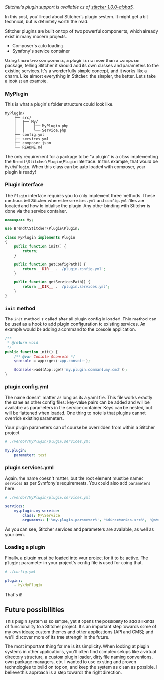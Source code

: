 *Stitcher's plugin support is available as of [stitcher 1.0.0-alpha5](/blog/stitcher-alpha-5).*

In this post, you'll read about Stitcher's plugin system. It might get a bit technical, but is definitely worth the read.

Stitcher plugins are built on top of two powerful components, which already exist in many modern projects.

- Composer's auto loading
- Symfony's service container

Using these two components, a plugin is no more than a composer package, telling Stitcher it should add its own classes and parameters to the existing services. It's a wonderfully simple concept, and it works like a charm. Like almost everything in Stitcher: the simpler, the better. Let's take a look at an example.

### MyPlugin

This is what a plugin's folder structure could look like.

```
MyPlugin/
	├── src/
	│   ├── My/
	│   │    ├── MyPlugin.php
	│   │    └── Service.php
	├── config.yml
	├── services.yml
	├── composer.json
	└── README.md
```

The only requirement for a package to be "a plugin" is a class implementing the `Brendt\Stitcher\Plugin\Plugin` interface. In this example, that would be `My\MyPlugin`. When this class can be auto loaded with composer, your plugin is ready!

### Plugin interface

The `Plugin` interface requires you to only implement three methods. These methods tell Stitcher where the `services.yml` and `config.yml` files are located and how to intialise the plugin. Any other binding with Stitcher is done via the service container.

```php
namespace My;

use Brendt\Stitcher\Plugin\Plugin;

class MyPlugin implements Plugin
{
    public function init() {
        return;
    }

    public function getConfigPath() {
        return __DIR__ . '/plugin.config.yml';
    }

    public function getServicesPath() {
        return __DIR__ . '/plugin.services.yml';
    }
}
```

### `init` method

The `init` method is called after all plugin config is loaded. This method can be used as a hook to add plugin configuration to existing services. An example would be adding a command to the console application.

```php
/**
 * @return void
 */
public function init() {
    /** @var Console $console */
    $console = App::get('app.console');

    $console->add(App::get('my.plugin.command.my.cmd'));
}
```

### plugin.config.yml

The name doesn't matter as long as its a yaml file. This file works exactly the same as other config files: key-value pairs can be added and will be available as parameters in the service container. Keys can be nested, but will be flattened when loaded. One thing to note is that plugins cannot override existing parameters.

Your plugin parameters can of course be overridden from within a Stitcher project.

```yaml
# ./vendor/MyPlugin/plugin.services.yml

my.plugin:
    parameter: test
```

### plugin.services.yml

Again, the name doesn't matter, but the root element must be named `services` as per Symfony's requirements. You could also add `parameters` here.

```yaml
# ./vendor/MyPlugin/plugin.services.yml

services:
    my.plugin.my.service:
        class: My\Service
        arguments: ['%my.plugin.parameter%', '%directories.src%', '@stitcher']
```

As you can see, Stitcher services and parameters are available, as well as your own.

### Loading a plugin

Finally, a plugin must be loaded into your project for it to be active. The `plugins` parameter in your project's config file is used for doing that.

```yaml
# ./config.yml

plugins:
    - My\MyPlugin
```

That's it!

## Future possibilities

This plugin system is so simple, yet it opens the possibility to add all kinds of functionality to a Stitcher project. It's an important step towards some of my own ideas; custom themes and other applications (API and CMS); and we'll discover more of its true strength in the future.

The most important thing for me is its simplicity. When looking at plugin systems in other applications, you'll often find complex setups like a virtual directory structure, a custom plugin loader, dirty file naming conventions, own package managers, etc. I wanted to use existing and proven technologies to build on top on, and keep the system as clean as possible. I believe this approach is a step towards the right direction.
